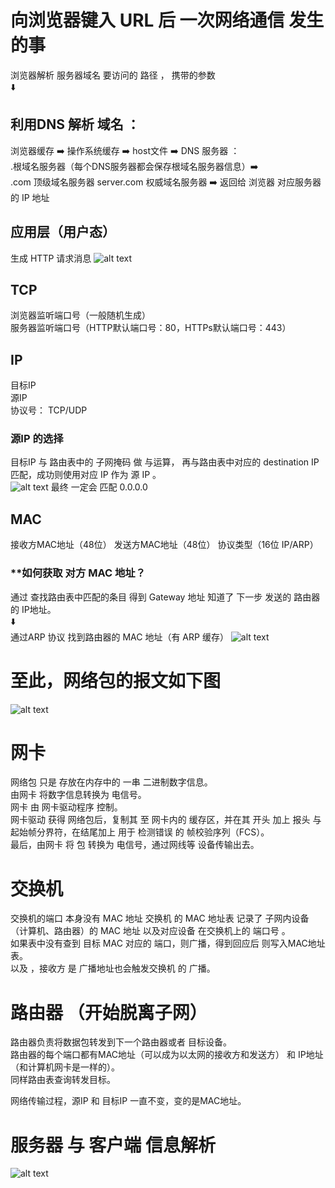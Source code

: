 # 向浏览器键入 URL 后 一次网络通信 发生的事
浏览器解析 服务器域名 要访问的 路径 ， 携带的参数  
⬇️  
## 利用DNS 解析 域名 ：  
浏览器缓存 ➡️ 操作系统缓存 ➡️ host文件 ➡️ DNS 服务器 ：  
.根域名服务器（每个DNS服务器都会保存根域名服务器信息）➡️  
.com 顶级域名服务器
server.com 权威域名服务器 ➡️ 返回给 浏览器 对应服务器的 IP 地址
## 应用层（用户态）
生成 HTTP 请求消息
![alt text](image-1.png)
## TCP
浏览器监听端口号（一般随机生成）  
服务器监听端口号（HTTP默认端口号：80，HTTPs默认端口号：443）
## IP
目标IP  
源IP  
协议号： TCP/UDP

### 源IP 的选择
目标IP 与 路由表中的 子网掩码 做 与运算， 再与路由表中对应的 destination IP 匹配，成功则使用对应 IP 作为 源 IP 。  
![alt text](image-2.png) 
最终 一定会 匹配 0.0.0.0

## MAC
接收方MAC地址（48位）
发送方MAC地址（48位）
协议类型（16位 IP/ARP）  
### **如何获取 对方 MAC 地址？
通过 查找路由表中匹配的条目 得到 Gateway 地址 知道了 下一步 发送的 路由器的 IP地址。  
⬇️  
通过ARP 协议 找到路由器的 MAC 地址（有 ARP 缓存）
![alt text](image-3.png)
# 至此，网络包的报文如下图
![alt text](image-4.png)
# 网卡
网络包 只是 存放在内存中的 一串 二进制数字信息。  
由网卡 将数字信息转换为 电信号。  
网卡 由 网卡驱动程序 控制。  
网卡驱动 获得 网络包后，复制其 至 网卡内的 缓存区，并在其 开头 加上 报头 与 起始帧分界符，在结尾加上 用于 检测错误 的 帧校验序列（FCS）。  
最后，由网卡 将 包 转换为 电信号，通过网线等 设备传输出去。
# 交换机
交换机的端口 本身没有 MAC 地址
交换机 的 MAC 地址表 记录了 子网内设备（计算机、路由器）的 MAC 地址 以及对应设备 在交换机上的 端口号 。  
如果表中没有查到 目标 MAC 对应的 端口，则广播，得到回应后 则写入MAC地址表。  
以及 ，接收方 是 广播地址也会触发交换机 的 广播。
# 路由器 （开始脱离子网）
路由器负责将数据包转发到下一个路由器或者 目标设备。  
路由器的每个端口都有MAC地址（可以成为以太网的接收方和发送方） 和 IP地址（和计算机网卡是一样的）。  
同样路由表查询转发目标。

网络传输过程，源IP 和 目标IP 一直不变，变的是MAC地址。

# 服务器 与 客户端 信息解析
![alt text](image-5.png)

